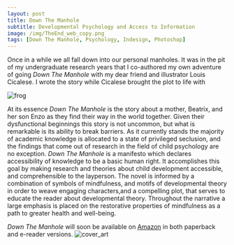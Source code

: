 ```yaml
---
layout: post
title: Down The Manhole
subtitle: Developmental Psychology and Access to Information
image: /img/TheEnd_web_copy.png
tags: [Down The Manhole, Psychology, Indesign, Photoshop]
---
```


Once in a while we all fall down into our personal manholes. It was in the pit of my undergraduate research years that I co-authored my own adventure of going _Down The Manhole_ with my dear friend and illustrator Louis Cicalese. I wrote the story while Cicalese brought the plot to life with 

![frog](https://i.imgur.com/GHGCbEC.png)

At its essence _Down The Manhole_ is the story about a mother, Beatrix, and her son Enzo as they find their way in the world together. 
Given their dysfunctional beginnings this story is not uncommon, but what is remarkable is its ability to break barriers. 
As it currently stands the majority of academic knowledge is allocated to a state of privileged seclusion, 
and the findings that come out of research in the field of child psychology are no exception. 
_Down The Manhole_ is a manifesto which declares accessibility of knowledge to be a basic human right. 
It accomplishes this goal by making research and theories about child development accessible, and comprehensible to the layperson. 
The novel is informed by a combination of symbols of mindfulness, and motifs of developmental theory in order to weave engaging characters,and a compelling plot, that serves to educate the reader about developmental theory. 
Throughout the narrative a large emphasis is placed on the restorative properties of mindfulness as a path to greater health and well-being.

_Down The Manhole_ will soon be available on [Amazon](https://www.amazon.com/) in both paperback and e-reader versions.
![cover_art](https://i.imgur.com/TnxeygO.png)
